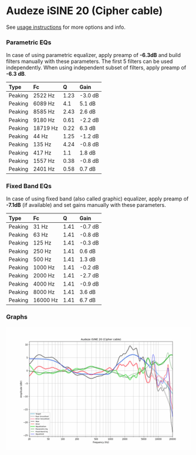 # Audeze iSINE 20 (Cipher cable)
See [usage instructions](https://github.com/jaakkopasanen/AutoEq#usage) for more options and info.

### Parametric EQs
In case of using parametric equalizer, apply preamp of **-6.3dB** and build filters manually
with these parameters. The first 5 filters can be used independently.
When using independent subset of filters, apply preamp of **-6.3 dB**.

| Type    | Fc       |    Q | Gain    |
|:--------|:---------|:-----|:--------|
| Peaking | 2522 Hz  | 1.23 | -3.0 dB |
| Peaking | 6089 Hz  | 4.1  | 5.1 dB  |
| Peaking | 8585 Hz  | 2.43 | 2.6 dB  |
| Peaking | 9180 Hz  | 0.61 | -2.2 dB |
| Peaking | 18719 Hz | 0.22 | 6.3 dB  |
| Peaking | 44 Hz    | 1.25 | -1.2 dB |
| Peaking | 135 Hz   | 4.24 | -0.8 dB |
| Peaking | 417 Hz   | 1.1  | 1.8 dB  |
| Peaking | 1557 Hz  | 0.38 | -0.8 dB |
| Peaking | 2401 Hz  | 0.58 | 0.7 dB  |

### Fixed Band EQs
In case of using fixed band (also called graphic) equalizer, apply preamp of **-7.1dB**
(if available) and set gains manually with these parameters.

| Type    | Fc       |    Q | Gain    |
|:--------|:---------|:-----|:--------|
| Peaking | 31 Hz    | 1.41 | -0.7 dB |
| Peaking | 63 Hz    | 1.41 | -0.8 dB |
| Peaking | 125 Hz   | 1.41 | -0.3 dB |
| Peaking | 250 Hz   | 1.41 | 0.6 dB  |
| Peaking | 500 Hz   | 1.41 | 1.3 dB  |
| Peaking | 1000 Hz  | 1.41 | -0.2 dB |
| Peaking | 2000 Hz  | 1.41 | -2.7 dB |
| Peaking | 4000 Hz  | 1.41 | -0.9 dB |
| Peaking | 8000 Hz  | 1.41 | 3.6 dB  |
| Peaking | 16000 Hz | 1.41 | 6.7 dB  |

### Graphs
![](./Audeze%20iSINE%2020%20(Cipher%20cable).png)